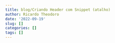```yaml
---
title: blog/Criando Header com Snippet (atalho)
author: Ricardo Theodoro
date: '2022-09-19'
slug: []
categories: []
tags: []
---
```

